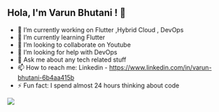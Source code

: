 ## Hola, I'm Varun Bhutani ! 👋


- 🔭 I’m currently working on Flutter ,Hybrid Cloud , DevOps 
- 🌱 I’m currently learning Flutter
- 👯 I’m looking to collaborate on Youtube 
- 🤔 I’m looking for help with DevOps
- 💬 Ask me about any tech related stuff
- 📫 How to reach me: Linkedin - https://www.linkedin.com/in/varun-bhutani-6b4aa415b 
- ⚡ Fun fact: I spend almost 24 hours thinking about code





<img src ="https://github-readme-stats.vercel.app/api?username=varunbhutani98&&show_icons=true&title_color=1AC4C4&icon_color=0AC813&text_color=daf7dc&bg_color=010545">
